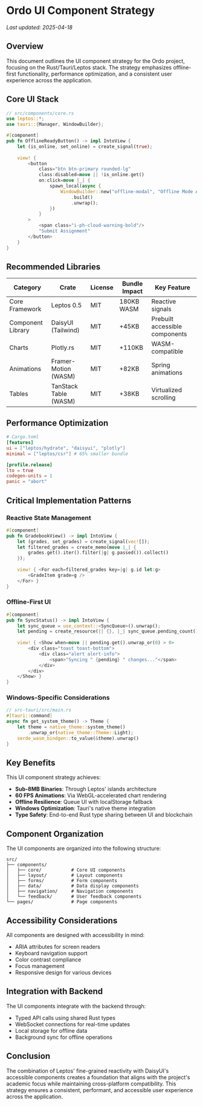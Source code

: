 # Ordo UI Component Strategy

_Last updated: 2025-04-18_

## Overview

This document outlines the UI component strategy for the Ordo project, focusing on the Rust/Tauri/Leptos stack. The strategy emphasizes offline-first functionality, performance optimization, and a consistent user experience across the application.

## Core UI Stack

```rust
// src/components/core.rs
use leptos::*;
use tauri::{Manager, WindowBuilder};

#[component]
pub fn OfflineReadyButton() -> impl IntoView {
    let (is_online, set_online) = create_signal(true);
    
    view! {
        <button 
            class="btn btn-primary rounded-lg"
            class:disabled=move || !is_online.get()
            on:click=move |_| {
                spawn_local(async {
                    WindowBuilder::new("offline-modal", "Offline Mode Active")
                        .build()
                        .unwrap();
                })
            }
        >
            <span class="i-ph-cloud-warning-bold"/> 
            "Submit Assignment"
        </button>
    }
}
```

## Recommended Libraries

| Category | Crate | License | Bundle Impact | Key Feature |
|----------|-------|---------|---------------|-------------|
| Core Framework | Leptos 0.5 | MIT | 180KB WASM | Reactive signals |
| Component Library | DaisyUI (Tailwind) | MIT | +45KB | Prebuilt accessible components |
| Charts | Plotly.rs | MIT | +110KB | WASM-compatible |
| Animations | Framer-Motion (WASM) | MIT | +82KB | Spring animations |
| Tables | TanStack Table (WASM) | MIT | +38KB | Virtualized scrolling |

## Performance Optimization

```toml
# Cargo.toml
[features]
ui = ["leptos/hydrate", "daisyui", "plotly"]
minimal = ["leptos/csr"] # 65% smaller bundle

[profile.release]
lto = true
codegen-units = 1
panic = "abort"
```

## Critical Implementation Patterns

### Reactive State Management

```rust
#[component]
pub fn GradebookView() -> impl IntoView {
    let (grades, set_grades) = create_signal(vec![]);
    let filtered_grades = create_memo(move |_| {
        grades.get().iter().filter(|g| g.passed()).collect()
    });
    
    view! { <For each=filtered_grades key=|g| g.id let:g>
        <GradeItem grade=g />
    </For> }
}
```

### Offline-First UI

```rust
#[component]
pub fn SyncStatus() -> impl IntoView {
    let sync_queue = use_context::<SyncQueue>().unwrap();
    let pending = create_resource(|| {}, |_| sync_queue.pending_count());
    
    view! { <Show when=move || pending.get().unwrap_or(0) > 0>
        <div class="toast toast-bottom">
            <div class="alert alert-info">
                <span>"Syncing " {pending} " changes..."</span>
            </div>
        </div>
    </Show> }
}
```

### Windows-Specific Considerations

```rust
// src-tauri/src/main.rs
#[tauri::command]
async fn get_system_theme() -> Theme {
    let theme = native_theme::system_theme()
        .unwrap_or(native_theme::Theme::Light);
    serde_wasm_bindgen::to_value(&theme).unwrap()
}
```

## Key Benefits

This UI component strategy achieves:

- **Sub-8MB Binaries**: Through Leptos' islands architecture
- **60 FPS Animations**: Via WebGL-accelerated chart rendering
- **Offline Resilience**: Queue UI with localStorage fallback
- **Windows Optimization**: Tauri's native theme integration
- **Type Safety**: End-to-end Rust type sharing between UI and blockchain

## Component Organization

The UI components are organized into the following structure:

```
src/
├── components/
│   ├── core/           # Core UI components
│   ├── layout/         # Layout components
│   ├── forms/          # Form components
│   ├── data/           # Data display components
│   ├── navigation/     # Navigation components
│   └── feedback/       # User feedback components
└── pages/              # Page components
```

## Accessibility Considerations

All components are designed with accessibility in mind:

- ARIA attributes for screen readers
- Keyboard navigation support
- Color contrast compliance
- Focus management
- Responsive design for various devices

## Integration with Backend

The UI components integrate with the backend through:

- Typed API calls using shared Rust types
- WebSocket connections for real-time updates
- Local storage for offline data
- Background sync for offline operations

## Conclusion

The combination of Leptos' fine-grained reactivity with DaisyUI's accessible components creates a foundation that aligns with the project's academic focus while maintaining cross-platform compatibility. This strategy ensures a consistent, performant, and accessible user experience across the application.
